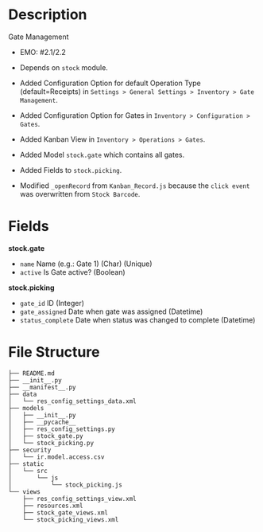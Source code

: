 # Description
Gate Management

- EMO: #2.1/2.2
- Depends on `stock` module.

- Added Configuration Option for default Operation Type (default=Receipts) in `Settings > General Settings > Inventory > Gate Management`.
- Added Configuration Option for Gates in `Inventory > Configuration > Gates`.
- Added Kanban View in `Inventory > Operations > Gates`.
- Added Model `stock.gate` which contains all gates.
- Added Fields to `stock.picking`.
- Modified `_openRecord` from `Kanban_Record.js` because the `click event` was overwritten from `Stock Barcode`.

# Fields
**stock.gate**

- `name` Name (e.g.: Gate 1) (Char) (Unique)
- `active` Is Gate active? (Boolean)

**stock.picking**

- `gate_id` ID (Integer)
- `gate_assigned` Date when gate was assigned (Datetime)
- `status_complete` Date when status was changed to complete (Datetime)


# File Structure
    ├── README.md
    ├── __init__.py
    ├── __manifest__.py
    ├── data
    │   └── res_config_settings_data.xml
    ├── models
    │   ├── __init__.py
    │   ├── __pycache__
    │   ├── res_config_settings.py
    │   ├── stock_gate.py
    │   └── stock_picking.py
    ├── security
    │   └── ir.model.access.csv
    ├── static
    │   └── src
    │       └── js
    │           └── stock_picking.js
    └── views
        ├── res_config_settings_view.xml
        ├── resources.xml
        ├── stock_gate_views.xml
        └── stock_picking_views.xml
